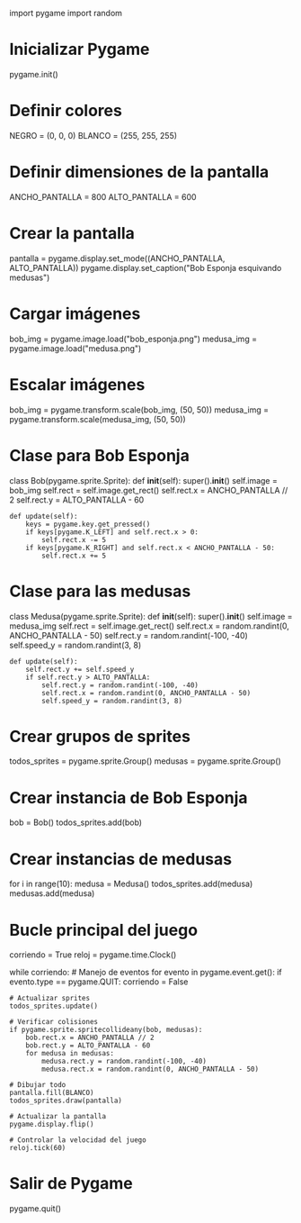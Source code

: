 import pygame
import random

# Inicializar Pygame
pygame.init()

# Definir colores
NEGRO = (0, 0, 0)
BLANCO = (255, 255, 255)

# Definir dimensiones de la pantalla
ANCHO_PANTALLA = 800
ALTO_PANTALLA = 600

# Crear la pantalla
pantalla = pygame.display.set_mode((ANCHO_PANTALLA, ALTO_PANTALLA))
pygame.display.set_caption("Bob Esponja esquivando medusas")

# Cargar imágenes
bob_img = pygame.image.load("bob_esponja.png")
medusa_img = pygame.image.load("medusa.png")

# Escalar imágenes
bob_img = pygame.transform.scale(bob_img, (50, 50))
medusa_img = pygame.transform.scale(medusa_img, (50, 50))

# Clase para Bob Esponja
class Bob(pygame.sprite.Sprite):
    def __init__(self):
        super().__init__()
        self.image = bob_img
        self.rect = self.image.get_rect()
        self.rect.x = ANCHO_PANTALLA // 2
        self.rect.y = ALTO_PANTALLA - 60

    def update(self):
        keys = pygame.key.get_pressed()
        if keys[pygame.K_LEFT] and self.rect.x > 0:
            self.rect.x -= 5
        if keys[pygame.K_RIGHT] and self.rect.x < ANCHO_PANTALLA - 50:
            self.rect.x += 5

# Clase para las medusas
class Medusa(pygame.sprite.Sprite):
    def __init__(self):
        super().__init__()
        self.image = medusa_img
        self.rect = self.image.get_rect()
        self.rect.x = random.randint(0, ANCHO_PANTALLA - 50)
        self.rect.y = random.randint(-100, -40)
        self.speed_y = random.randint(3, 8)

    def update(self):
        self.rect.y += self.speed_y
        if self.rect.y > ALTO_PANTALLA:
            self.rect.y = random.randint(-100, -40)
            self.rect.x = random.randint(0, ANCHO_PANTALLA - 50)
            self.speed_y = random.randint(3, 8)

# Crear grupos de sprites
todos_sprites = pygame.sprite.Group()
medusas = pygame.sprite.Group()

# Crear instancia de Bob Esponja
bob = Bob()
todos_sprites.add(bob)

# Crear instancias de medusas
for i in range(10):
    medusa = Medusa()
    todos_sprites.add(medusa)
    medusas.add(medusa)

# Bucle principal del juego
corriendo = True
reloj = pygame.time.Clock()

while corriendo:
    # Manejo de eventos
    for evento in pygame.event.get():
        if evento.type == pygame.QUIT:
            corriendo = False

    # Actualizar sprites
    todos_sprites.update()

    # Verificar colisiones
    if pygame.sprite.spritecollideany(bob, medusas):
        bob.rect.x = ANCHO_PANTALLA // 2
        bob.rect.y = ALTO_PANTALLA - 60
        for medusa in medusas:
            medusa.rect.y = random.randint(-100, -40)
            medusa.rect.x = random.randint(0, ANCHO_PANTALLA - 50)

    # Dibujar todo
    pantalla.fill(BLANCO)
    todos_sprites.draw(pantalla)

    # Actualizar la pantalla
    pygame.display.flip()

    # Controlar la velocidad del juego
    reloj.tick(60)

# Salir de Pygame
pygame.quit()

